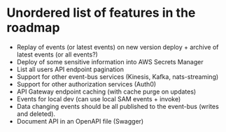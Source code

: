 # Unordered list of features in the roadmap

-   Replay of events (or latest events) on new version deploy + archive of latest events (or all events?)
-   Deploy of some sensitive information into AWS Secrets Manager
-   List all users API endpoint pagination
-   Support for other event-bus services (Kinesis, Kafka, nats-streaming)
-   Support for other authorization services (Auth0)
-   API Gateway endpoint caching (with cache purge on updates)
-   Events for local dev (can use local SAM events + invoke)
-   Data changing events should be all published to the event-bus (writes and deleted).
-   Document API in an OpenAPI file (Swagger)
